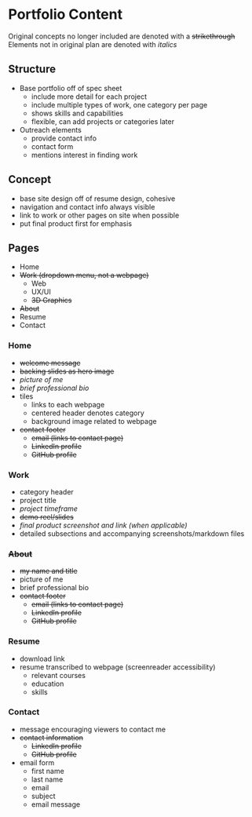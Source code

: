 # Portfolio Content
Original concepts no longer included are denoted with a ~~strikethrough~~
Elements not in original plan are denoted with *italics*

## Structure
- Base portfolio off of spec sheet
    - include more detail for each project
    - include multiple types of work, one category per page
    - shows skills and capabilities
    - flexible, can add projects or categories later
- Outreach elements
    - provide contact info
    - contact form
    - mentions interest in finding work

## Concept
- base site design off of resume design, cohesive
- navigation and contact info always visible
- link to work or other pages on site when possible
- put final product first for emphasis

## Pages
- Home
- ~~Work (dropdown menu, not a webpage)~~
    - Web
    - UX/UI
    - ~~3D Graphics~~
- ~~About~~
- Resume
- Contact

### Home
- ~~welcome message~~
- ~~backing slides as hero image~~
- *picture of me*
- *brief professional bio*
- tiles
    - links to each webpage
    - centered header denotes category
    - background image related to webpage
- ~~contact footer~~
    - ~~email (links to contact page)~~
    - ~~LinkedIn profile~~
    - ~~GitHub profile~~

### Work
- category header
- project title
- *project timeframe*
- ~~demo reel/slides~~
- *final product screenshot and link (when applicable)*
- detailed subsections and accompanying screenshots/markdown files

### ~~About~~
- ~~my name and title~~
- picture of me
- brief professional bio
- ~~contact footer~~
    - ~~email (links to contact page)~~
    - ~~LinkedIn profile~~
    - ~~GitHub profile~~

### Resume
- download link
- resume transcribed to webpage (screenreader accessibility)
    - relevant courses
    - education
    - skills

### Contact
- message encouraging viewers to contact me
- ~~contact information~~
    - ~~LinkedIn profile~~
    - ~~GitHub profile~~
- email form
    - first name
    - last name
    - email
    - subject
    - email message